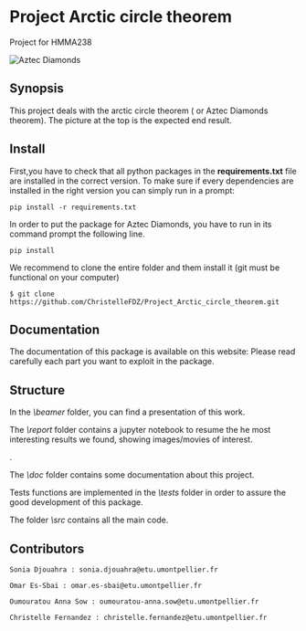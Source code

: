 # Project Arctic circle theorem
Project for HMMA238

![Aztec Diamonds](http://images.math.cnrs.fr/local/cache-vignettes/L350xH350/arton214-edc85.png?1605705109)

## Synopsis

This project deals with the arctic circle theorem ( or Aztec Diamonds theorem). The picture at the top is the expected end result.

## Install

First,you have to check that all python packages in the  **requirements.txt** file are installed in the correct version. To make sure if every dependencies are installed in the right version you can simply run in a prompt:

```
pip install -r requirements.txt
```

In order to put the package for Aztec Diamonds, you have to run in its command prompt the following line.

```
pip install 
```

We recommend to clone the entire folder and them install it (git must be functional on your computer)

```
$ git clone https://github.com/ChristelleFDZ/Project_Arctic_circle_theorem.git
```

## Documentation

The documentation of this package is available on this website: 
Please read carefully each part you want to exploit in the package.

## Structure

In the *\beamer* folder, you can find a presentation of this work.

The *\report* folder contains a jupyter notebook to resume the he most interesting results we found, showing images/movies of interest.

.

The *\doc* folder contains some documentation about this project.

Tests functions are implemented in the *\tests* folder in order to assure the good development of this package.

The folder *\src* contains all the main code.

## Contributors

```
Sonia Djouahra : sonia.djouahra@etu.umontpellier.fr

Omar Es-Sbai : omar.es-sbai@etu.umontpellier.fr

Oumouratou Anna Sow : oumouratou-anna.sow@etu.umontpellier.fr

Christelle Fernandez : christelle.fernandez@etu.umontpellier.fr
```